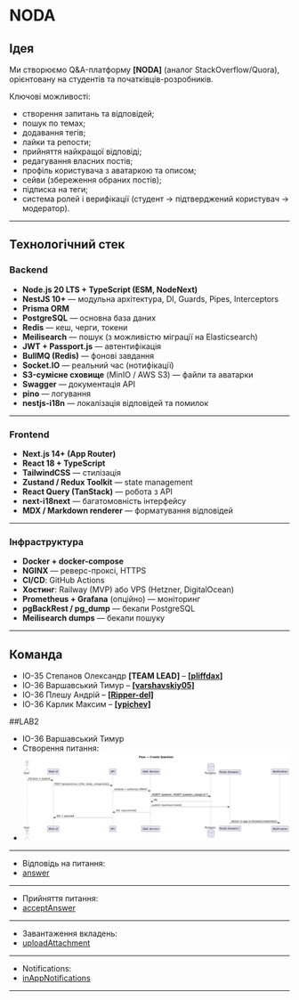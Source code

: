 # NODA 

## Ідея 
Ми створюємо Q&A-платформу **[NODA]** (аналог StackOverflow/Quora), орієнтовану на студентів та початківців-розробників.   

Ключові можливості:
- створення запитань та відповідей;
- пошук по темах;
- додавання тегів;
- лайки та репости;
- прийняття найкращої відповіді;
- редагування власних постів;
- профіль користувача з аватаркою та описом;
- сейви (збереження обраних постів);
- підписка на теги;
- система ролей і верифікації (студент → підтверджений користувач → модератор).

---

## Технологічний стек 

### Backend 
- **Node.js 20 LTS + TypeScript (ESM, NodeNext)**
- **NestJS 10+** — модульна архітектура, DI, Guards, Pipes, Interceptors
- **Prisma ORM**
- **PostgreSQL** — основна база даних
- **Redis** — кеш, черги, токени
- **Meilisearch** — пошук (з можливістю міграції на Elasticsearch)
- **JWT + Passport.js** — автентифікація
- **BullMQ (Redis)** — фонові завдання
- **Socket.IO** — реальний час (нотифікації)
- **S3-сумісне сховище** (MinIO / AWS S3) — файли та аватарки
- **Swagger** — документація API
- **pino** — логування
- **nestjs-i18n** — локалізація відповідей та помилок

---

### Frontend 
- **Next.js 14+ (App Router)**
- **React 18 + TypeScript**
- **TailwindCSS** — стилізація
- **Zustand / Redux Toolkit** — state management
- **React Query (TanStack)** — робота з API
- **next-i18next** — багатомовність інтерфейсу
- **MDX / Markdown renderer** — форматування відповідей

---

### Інфраструктура 
- **Docker + docker-compose**
- **NGINX** — реверс-проксі, HTTPS
- **CI/CD**: GitHub Actions
- **Хостинг**: Railway (MVP) або VPS (Hetzner, DigitalOcean)
- **Prometheus + Grafana** (опційно) — моніторинг
- **pgBackRest / pg_dump** — бекапи PostgreSQL
- **Meilisearch dumps** — бекапи пошуку

---

## Команда 
- ІО-35 Степанов Олександр **[TEAM LEAD]** – [**[pliffdax]**](https://github.com/pliffdax)
- ІО-36 Варшавський Тимур – [**[varshavskiy05]**](https://github.com/varshavskiy05)
- ІО-36 Плешу Андрій – [**[Ripper-del]**](https://github.com/Ripper-del)
- ІО-36 Карлик Максим – [**[ypichev]**](https://github.com/ypichev)


##LAB2

- ІО-36 Варшавський Тимур
- Створення питання:
- ![CreateQuestion](assets/CreateQuestion.jpg)

___

- Відповідь на питання:
- [answer](assets/answear.jpg)

___

- Прийняття питання:
- [acceptAnswer](assets/acceptAnswear.jpg)

___

- Завантаження вкладень:
- [uploadAttachment]('ssets/uploadAttachment.jpg)

___

- Notifications:
- [inAppNotifications](assets/inAppNotifications.jpg)

___
